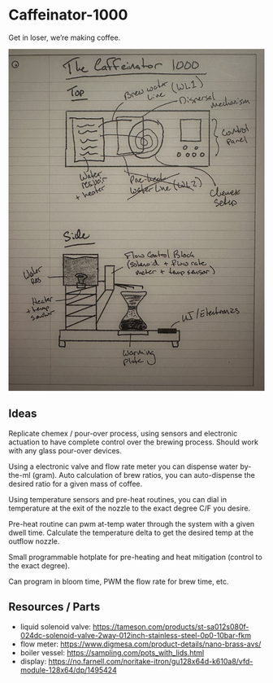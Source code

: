 # Caffeinator-1000
Get in loser, we’re making coffee.

![bad drawing](https://raw.githubusercontent.com/tegan-lamoureux/caffeinator-1000/main/IMG_3461.jpeg?token=GHSAT0AAAAAACMNWM4DL6TBJ2T63PMBOPHOZMYDB3A)

## Ideas
Replicate chemex / pour-over process, using sensors and electronic actuation to have complete control over the brewing process. Should work with any glass pour-over devices.

Using a electronic valve and flow rate meter you can dispense water by-the-ml (gram). Auto calculation of brew ratios, you can auto-dispense the desired ratio for a given mass of coffee. 

Using temperature sensors and pre-heat routines, you can dial in temperature at the exit of the nozzle to the exact degree C/F you desire.

Pre-heat routine can pwm at-temp water through the system with a given dwell time. Calculate the temperature delta to get the desired temp at the outflow nozzle. 

Small programmable hotplate for pre-heating and heat mitigation (control to the exact degree).

Can program in bloom time, PWM the flow rate for brew time, etc. 

## Resources / Parts
* liquid solenoid valve: https://tameson.com/products/st-sa012s080f-024dc-solenoid-valve-2way-012inch-stainless-steel-0p0-10bar-fkm
* flow meter: https://www.digmesa.com/product-details/nano-brass-avs/
* boiler vessel: https://sampling.com/pots_with_lids.html
* display: https://no.farnell.com/noritake-itron/gu128x64d-k610a8/vfd-module-128x64/dp/1495424
